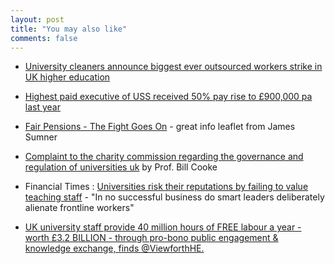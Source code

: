 ```yaml
---
layout: post
title: "You may also like"
comments: false
---
```


* [University cleaners announce biggest ever outsourced workers strike in UK higher education](https://iwgb.org.uk/2018/03/15/university-cleaners-announce-biggest-ever-outsourced-workers-strike-in-uk-higher-education/)

* [Highest paid executive of USS received 50% pay rise to £900,000 pa last year](https://www.ft.com/content/623683fc-ae16-11e4-919e-00144feab7de?segmentid=acee4131-99c2-09d3-a635-873e61754ec6)

* [Fair Pensions - The Fight Goes On](http://jbsumner.com/the-fight-goes-on-general.pdf) - great info leaflet from James Sumner

* [Complaint to the charity commission regarding the governance and regulation of universities uk](https://www.scribd.com/document/373619549/Complaint-to-the-Charity-Commission-re-Universities-UK) by Prof. Bill Cooke

* Financial Times : [Universities risk their reputations by failing to value teaching staff](https://www.ft.com/content/2b73cd9a-21ed-11e8-add1-0e8958b189ea) - "In no successful business do smart leaders deliberately alienate frontline workers"

* [UK university staff provide 40 million hours of FREE labour a year - worth £3.2 BILLION - through pro-bono public engagement & knowledge exchange, finds @ViewforthHE.](https://twitter.com/Phil_Baty/status/972040146748141568)
